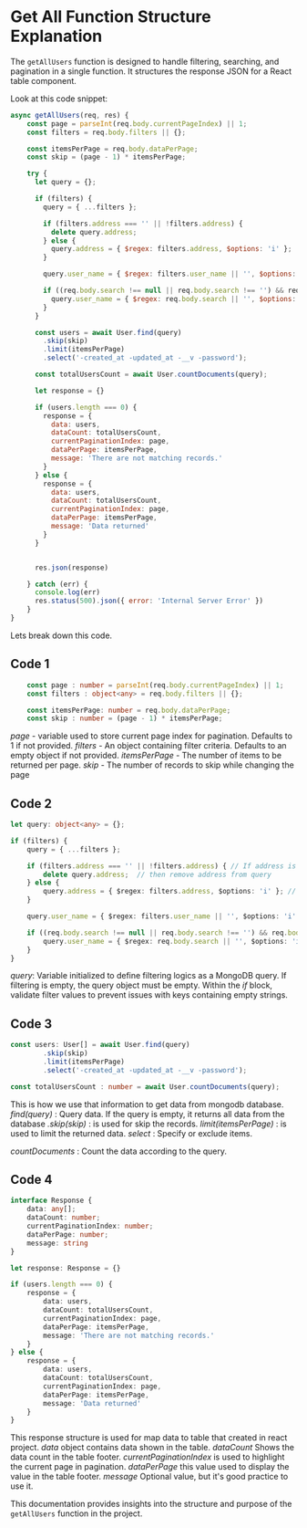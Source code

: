 # Get All Function Structure Explanation

The `getAllUsers` function is designed to handle filtering, searching, and pagination in a single function. 
It structures the response JSON for a React table component.

Look at this code snippet:

```Javascript
async getAllUsers(req, res) {
    const page = parseInt(req.body.currentPageIndex) || 1;
    const filters = req.body.filters || {};

    const itemsPerPage = req.body.dataPerPage;
    const skip = (page - 1) * itemsPerPage;

    try {
      let query = {};

      if (filters) {
        query = { ...filters };

        if (filters.address === '' || !filters.address) {
          delete query.address;
        } else {
          query.address = { $regex: filters.address, $options: 'i' };
        }

        query.user_name = { $regex: filters.user_name || '', $options: 'i' };

        if ((req.body.search !== null || req.body.search !== '') && req.body.search) {
          query.user_name = { $regex: req.body.search || '', $options: 'i' };
        }
      }

      const users = await User.find(query)
        .skip(skip)
        .limit(itemsPerPage)
        .select('-created_at -updated_at -__v -password');

      const totalUsersCount = await User.countDocuments(query);

      let response = {}

      if (users.length === 0) {
        response = {
          data: users,
          dataCount: totalUsersCount,
          currentPaginationIndex: page,
          dataPerPage: itemsPerPage,
          message: 'There are not matching records.'
        }
      } else {
        response = {
          data: users,
          dataCount: totalUsersCount,
          currentPaginationIndex: page,
          dataPerPage: itemsPerPage,
          message: 'Data returned'
        }
      }


      res.json(response)

    } catch (err) {
      console.log(err)
      res.status(500).json({ error: 'Internal Server Error' })
    }
}
```

Lets break down this code.


## Code 1
``` typescript
    const page : number = parseInt(req.body.currentPageIndex) || 1;
    const filters : object<any> = req.body.filters || {};

    const itemsPerPage: number = req.body.dataPerPage;
    const skip : number = (page - 1) * itemsPerPage;
```

*page* - variable used to store current page index for pagination. Defaults to 1 if not provided.
*filters* - An object containing filter criteria. Defaults to an empty object if not provided.
*itemsPerPage* - The number of items to be returned per page.
*skip* - The number of records to skip while changing the page


## Code 2
``` typescript
let query: object<any> = {};

if (filters) {
    query = { ...filters };

    if (filters.address === '' || !filters.address) { // If address is didnt exist in the filter object or address is  empty
        delete query.address;  // then remove address from query
    } else {
        query.address = { $regex: filters.address, $options: 'i' }; // else add address to the query like a mongo query
    }

    query.user_name = { $regex: filters.user_name || '', $options: 'i' }; 

    if ((req.body.search !== null || req.body.search !== '') && req.body.search) { // if search is in filter and is not empty,
        query.user_name = { $regex: req.body.search || '', $options: 'i' }; // then add it to the query
    }
}
```

*query*: Variable initialized to define filtering logics as a MongoDB query. If filtering is empty, the query object must be empty. Within the *if* block, validate filter values to prevent issues with keys containing empty strings.

## Code 3
``` typescript
const users: User[] = await User.find(query)
        .skip(skip)
        .limit(itemsPerPage)
        .select('-created_at -updated_at -__v -password');

const totalUsersCount : number = await User.countDocuments(query);
```

This is how we use that information to get data from mongodb database. 
*find(query)* : Query data. If the query is empty, it returns all data from the database
*.skip(skip)* : is used for skip the records. 
*limit(itemsPerPage)* : is used to limit the returned data.
*select* : Specify or exclude items.

*countDocuments* : Count the data according to the query.

## Code 4
``` typescript
interface Response {
    data: any[];
    dataCount: number;
    currentPaginationIndex: number;
    dataPerPage: number;
    message: string
}

let response: Response = {}

if (users.length === 0) {
    response = {
        data: users,
        dataCount: totalUsersCount,
        currentPaginationIndex: page,
        dataPerPage: itemsPerPage,
        message: 'There are not matching records.'
    }
} else {
    response = {
        data: users,
        dataCount: totalUsersCount,
        currentPaginationIndex: page,
        dataPerPage: itemsPerPage,
        message: 'Data returned'
    }
}
```

This response structure is used for map data to table that created in react project. *data* object contains data
shown in the table. *dataCount* Shows the data count in the table footer. *currentPaginationIndex* is used to
highlight the current page in pagination. *dataPerPage* this value used to display the value in the table footer.
*message* Optional value, but it's good practice to use it.

This documentation provides insights into the structure and purpose of the `getAllUsers` function in the project.
